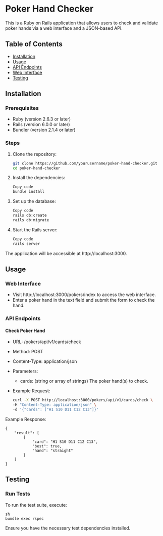 # Poker Hand Checker

This is a Ruby on Rails application that allows users to check and validate poker hands via a web interface and a JSON-based API.

## Table of Contents

- [Installation](#installation)
- [Usage](#usage)
- [API Endpoints](#api-endpoints)
- [Web Interface](#web-interface)
- [Testing](#testing)

## Installation

### Prerequisites

- Ruby (version 2.6.3 or later)
- Rails (version 6.0.0 or later)
- Bundler (version 2.1.4 or later)

### Steps

1. Clone the repository:

   ```sh
   git clone https://github.com/yourusername/poker-hand-checker.git
   cd poker-hand-checker
2. Install the dependencies:

    ```sh
    Copy code
    bundle install
3. Set up the database:

    ```sh
    Copy code
    rails db:create
    rails db:migrate
4. Start the Rails server:

    ```sh
    Copy code
    rails server
The application will be accessible at http://localhost:3000.

## Usage

### Web Interface
- Visit http://localhost:3000/pokers/index to access the web interface.
- Enter a poker hand in the text field and submit the form to check the hand.
### API Endpoints
#### Check Poker Hand
- URL: /pokers/api/v1/cards/check

- Method: POST

- Content-Type: application/json

- Parameters:

    - cards: (string or array of strings) The poker hand(s) to check.
- Example Request:

    ```sh
    curl -X POST http://localhost:3000/pokers/api/v1/cards/check \
    -H "Content-Type: application/json" \
    -d '{"cards": ["H1 S10 D11 C12 C13"]}'
Example Response:


    {
        "result": [
            {
                "card": "H1 S10 D11 C12 C13",
                "best": true,
                "hand": "straight"
            }
        ]
    }

## Testing
### Run Tests
To run the test suite, execute:

    sh
    bundle exec rspec
Ensure you have the necessary test dependencies installed.
